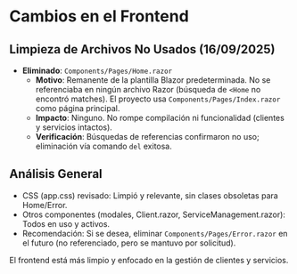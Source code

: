 # Cambios en el Frontend

## Limpieza de Archivos No Usados (16/09/2025)

- **Eliminado**: `Components/Pages/Home.razor`
  - **Motivo**: Remanente de la plantilla Blazor predeterminada. No se referenciaba en ningún archivo Razor (búsqueda de `<Home` no encontró matches). El proyecto usa `Components/Pages/Index.razor` como página principal.
  - **Impacto**: Ninguno. No rompe compilación ni funcionalidad (clientes y servicios intactos).
  - **Verificación**: Búsquedas de referencias confirmaron no uso; eliminación vía comando `del` exitosa.

## Análisis General
- CSS (app.css) revisado: Limpió y relevante, sin clases obsoletas para Home/Error.
- Otros componentes (modales, Client.razor, ServiceManagement.razor): Todos en uso y activos.
- Recomendación: Si se desea, eliminar `Components/Pages/Error.razor` en el futuro (no referenciado, pero se mantuvo por solicitud).

El frontend está más limpio y enfocado en la gestión de clientes y servicios.